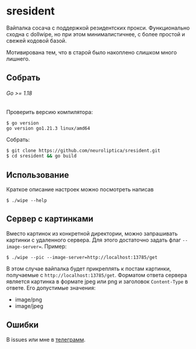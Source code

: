 # sresident
Вайпалка сосача с поддержкой резидентских прокси. Функционально сходна с dollwipe, но при этом минималистичнее, с более простой и свежей кодовой базой. 

Мотивирована тем, что в старой было накоплено слишком много лишнего.

## Собрать
###### Go >= 1.18
Проверить версию компилятора:

```
$ go version
go version go1.21.3 linux/amd64
```

Собрать:

```bash
$ git clone https://github.com/neuroliptica/sresident.git
$ cd sresident && go build
```

## Использование
Краткое описание настроек можно посмотреть написав

```
$ ./wipe --help
```

## Сервер с картинками
Вместо картинок из конкретной директории, можно запрашивать картинки с удаленного сервера. Для этого достаточно задать флаг `--image-server=`. Пример:

```
$ ./wipe --pic --image-server=http://localhost:13785/get
```

В этом случае вайпалка будет прикреплять к постам картинки, получаемые с `http://localhost:13785/get`. Форматом ответа сервера является картинка в формате jpeg или png и заголовок `Content-Type` в ответе. Его допустимые значения:
- image/png
- image/jpeg

## Ошибки
В issues или мне в [телеграмм](https://t.me/seharehare).
